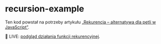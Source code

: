 # recursion-example

Ten kod powstał na potrzeby artykułu [„Rekurencja – alternatywa dla pętli w JavaScript”](https://devmentor.pl/b/rekurencja-alternatywa-dla-petli-w-javascript).

🎯 LIVE: [podgląd działania funkcji rekurencyjnej](https://devmentor-pl.github.io/recursion-example/).
